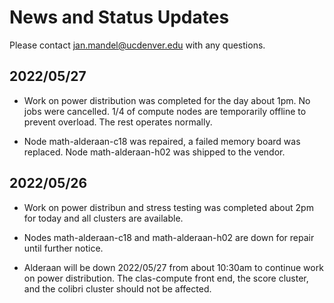 # News and Status Updates

Please contact jan.mandel@ucdenver.edu with any questions.

## 2022/05/27 

* Work on power distribution was completed for the day about 1pm. No jobs were cancelled. 1/4 of compute nodes are temporarily offline to prevent overload. The rest operates normally.

* Node math-alderaan-c18 was repaired, a failed memory board was replaced. Node math-alderaan-h02 was shipped to the vendor. 



## 2022/05/26
* Work on power distribun and stress testing was completed about 2pm for today and all clusters are available.

* Nodes math-alderaan-c18 and math-alderaan-h02 are down for repair until further notice.

* Alderaan will be down 2022/05/27 from about 10:30am to continue work on power distribution. The clas-compute front end, the score cluster, and the colibri cluster should not be affected.
